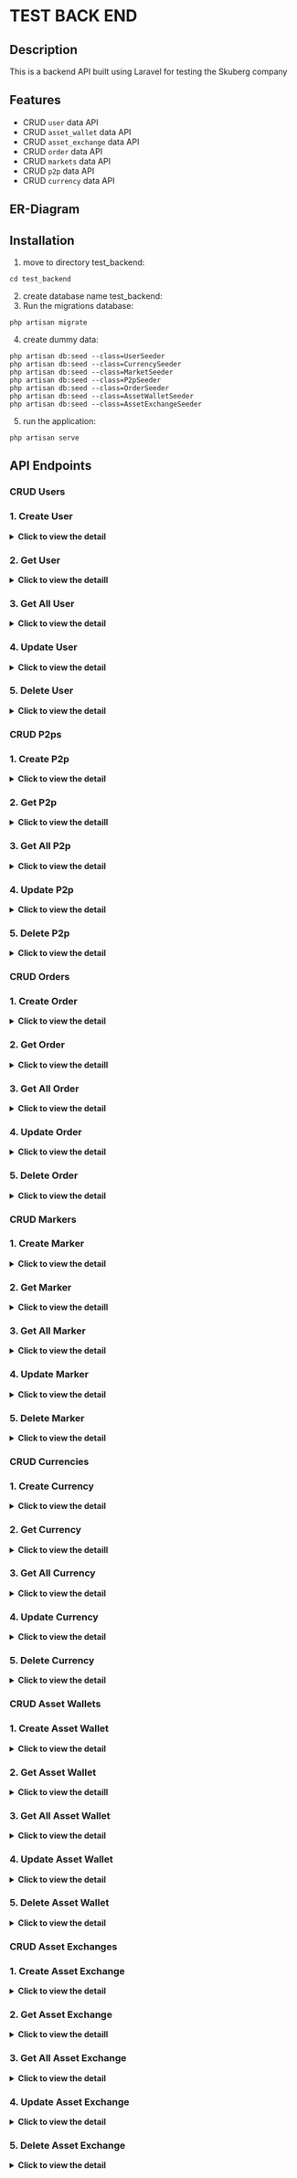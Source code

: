 # TEST BACK END

## Description

This is a backend API built using Laravel for testing the Skuberg company

## Features

- CRUD `user` data API
- CRUD `asset_wallet` data API
- CRUD `asset_exchange` data API
- CRUD `order` data API
- CRUD `markets` data API
- CRUD `p2p` data API
- CRUD `currency` data API

## ER-Diagram



## Installation

1. move to directory test_backend:
```
cd test_backend
```
2. create database name test_backend:
3. Run the migrations database:
```
php artisan migrate
```
4. create dummy data:
```
php artisan db:seed --class=UserSeeder
php artisan db:seed --class=CurrencySeeder
php artisan db:seed --class=MarketSeeder
php artisan db:seed --class=P2pSeeder
php artisan db:seed --class=OrderSeeder
php artisan db:seed --class=AssetWalletSeeder
php artisan db:seed --class=AssetExchangeSeeder
```
5. run the application:
```
php artisan serve
```

## API Endpoints

### CRUD Users

### 1. Create User
<details>
  <summary><b>Click to view the detail</b></summary>

- **Method:** `POST`
- **Endpoint:** `/api/users`
- **Request Payload:**
```json
{
    "name": "",
    "email": "",
    "password": ""
}
```
- **Response Example:**
```
[
    "created success",
    {
        "id": 1,
        "name": "test",
        "email": "taest@test.com",
        "email_verified_at": null,
        "password": "$2y$12$OPBgI0TfEyxuf7CMIi3kG.tZP.dwjYuIlg8jHEmXV6xhrt6hOhOiu",
        "remember_token": null,
        "created_at": "2025-03-28T04:36:57.000000Z",
        "updated_at": "2025-03-28T04:36:57.000000Z"
    }
]
```
</details>

### 2. Get User
<details>
  <summary><b>Click to view the detaill</b></summary>

- **Method:** `GET`
- **Endpoint:** `/api/users`
- **Query Params:**
```

```
- **Response Example:**
```
{
  "status": "success",
}
```
</details>

### 3. Get All User
<details>
  <summary><b>Click to view the detail</b></summary>

- **Method:** `GET`
- **Endpoint:** `/api/users`
- **Query Params:**
```

```
- **Response Example:**
```

```
</details>

### 4. Update User
<details>
  <summary><b>Click to view the detail</b></summary>

- **Method:** `PUT`
- **Endpoint:** `/api/users`
- **Query Params:**
```

```
- **Request Example:**
```
curl 
```
- **Response Example:**
```
{
  "status": "success",
}
```
</details>

### 5. Delete User
<details>
  <summary><b>Click to view the detail</b></summary>

- **Method:** `DELTE`
- **Endpoint:** `/api/users`
- **Query Params:**
```

```
- **Request Example:**
```
curl 
```
- **Response Example:**
```
{
  "status": "success",
}
```
</details>

### CRUD P2ps

### 1. Create P2p
<details>
  <summary><b>Click to view the detail</b></summary>

- **Method:** `POST`
- **Endpoint:** `/api/p2p`
- **Request Payload:**
```json
{
    "sender_user_id": "",
    "currency_id": "",
    "message": "",
    "amount": "",
    "method": ""
}
```
- **Response Example:**
```
[
    "created success",
    {
        "id": 1,
        "sender_user_id": 1,
        "currency_id": 1,
        "message": "test",
        "amount": 1.23,
        "method": 1,
        "created_at": "2025-03-28T05:06:31.000000Z",
        "updated_at": "2025-03-28T05:06:31.000000Z"
    }
]
```
</details>

### 2. Get P2p
<details>
  <summary><b>Click to view the detaill</b></summary>

- **Method:** `GET`
- **Endpoint:** `/api/p2p`
- **Query Params:**
```

```
- **Request Example:**
```
curl 
```
- **Response Example:**
```
{
  "status": "success",
}
```
</details>

### 3. Get All P2p
<details>
  <summary><b>Click to view the detail</b></summary>

- **Method:** `GET`
- **Endpoint:** `/api/p2p`
- **Query Params:**
```

```
- **Request Example:**
```
curl 
```
- **Response Example:**
```

```
</details>

### 4. Update P2p
<details>
  <summary><b>Click to view the detail</b></summary>

- **Method:** `PUT`
- **Endpoint:** `/api/p2p`
- **Query Params:**
```

```
- **Request Example:**
```
curl 
```
- **Response Example:**
```
{
  "status": "success",
}
```
</details>

### 5. Delete P2p
<details>
  <summary><b>Click to view the detail</b></summary>

- **Method:** `DELTE`
- **Endpoint:** `/api/p2p`
- **Query Params:**
```

```
- **Request Example:**
```
curl 
```
- **Response Example:**
```
{
  "status": "success",
}
```
</details>

### CRUD Orders

### 1. Create Order
<details>
  <summary><b>Click to view the detail</b></summary>

- **Method:** `POST`
- **Endpoint:** `/api/order`
- **Request Payload:**
```json
{
    "user_id": "",
    "p2p_id": "",
    "market_id": "",
    "amount": "",
    "method": ""
}
```
- **Response Example:**
```
[
    "created success",
    {
        "id": 3,
        "user_id": 1,
        "p2p_id": 1,
        "market_id": 1,
        "method": 1,
        "amount": 1.23,
        "created_at": "2025-03-28T05:16:16.000000Z",
        "updated_at": "2025-03-28T05:16:16.000000Z"
    }
]
```
</details>

### 2. Get Order
<details>
  <summary><b>Click to view the detaill</b></summary>

- **Method:** `GET`
- **Endpoint:** `/api/order`
- **Query Params:**
```

```
- **Request Example:**
```
curl 
```
- **Response Example:**
```
{
  "status": "success",
}
```
</details>

### 3. Get All Order
<details>
  <summary><b>Click to view the detail</b></summary>

- **Method:** `GET`
- **Endpoint:** `/api/order`
- **Query Params:**
```

```
- **Request Example:**
```
curl 
```
- **Response Example:**
```
{
  "status": "success",
  "data": [
    {
      "id": 1,
      "name": "John Doe",
      "email": "john@example.com"
    },
    {
      "id": 2,
      "name": "John Smith",
      "email": "johnsmith@example.com"
    }
  ]
}
```
</details>

### 4. Update Order
<details>
  <summary><b>Click to view the detail</b></summary>

- **Method:** `PUT`
- **Endpoint:** `/api/order`
- **Query Params:**
```

```
- **Request Example:**
```
curl 
```
- **Response Example:**
```
{
  "status": "success",
}
```
</details>

### 5. Delete Order
<details>
  <summary><b>Click to view the detail</b></summary>

- **Method:** `DELTE`
- **Endpoint:** `/api/order`
- **Query Params:**
```

```
- **Request Example:**
```
curl 
```
- **Response Example:**
```
{
  "status": "success",
}
```
</details>

### CRUD Markers

### 1. Create Marker
<details>
  <summary><b>Click to view the detail</b></summary>

- **Method:** `POST`
- **Endpoint:** `/api/market`
- **Request Payload:**
```json
{
    "currency_id": ""
}
```
- **Response Example:**
```
[
    "created success",
    {
        "id": 1,
        "currency_id": 1,
        "created_at": "2025-03-28T05:16:04.000000Z",
        "updated_at": "2025-03-28T05:16:04.000000Z"
    }
]
```
</details>

### 2. Get Marker
<details>
  <summary><b>Click to view the detaill</b></summary>

- **Method:** `GET`
- **Endpoint:** `/api/market`
- **Query Params:**
```

```
- **Request Example:**
```
curl 
```
- **Response Example:**
```
{
  "status": "success",
}
```
</details>

### 3. Get All Marker
<details>
  <summary><b>Click to view the detail</b></summary>

- **Method:** `GET`
- **Endpoint:** `/api/market`
- **Query Params:**
```

```
- **Request Example:**
```
curl 
```
- **Response Example:**
```

```
</details>

### 4. Update Marker
<details>
  <summary><b>Click to view the detail</b></summary>

- **Method:** `PUT`
- **Endpoint:** `/api/market`
- **Query Params:**
```

```
- **Request Example:**
```
curl 
```
- **Response Example:**
```
{
  "status": "success",
}
```
</details>

### 5. Delete Marker
<details>
  <summary><b>Click to view the detail</b></summary>

- **Method:** `DELTE`
- **Endpoint:** `/api/market`
- **Query Params:**
```

```
- **Request Example:**
```
curl 
```
- **Response Example:**
```
{
  "status": "success",
}
```
</details>

### CRUD Currencies

### 1. Create Currency
<details>
  <summary><b>Click to view the detail</b></summary>

- **Method:** `POST`
- **Endpoint:** `/api/currency`
- **Request Payload:**
```json
{
    "name": "",
    "rate": ""
}
```
- **Response Example:**
```
[
    "created success",
    {
        "id": 2,
        "name": "test1",
        "rate": 1.23,
        "created_at": "2025-03-28T05:02:06.000000Z",
        "updated_at": "2025-03-28T05:02:06.000000Z"
    }
]
```
</details>

### 2. Get Currency
<details>
  <summary><b>Click to view the detaill</b></summary>

- **Method:** `GET`
- **Endpoint:** `/api/currency`
- **Query Params:**
```

```
- **Request Example:**
```
curl 
```
- **Response Example:**
```
{
  "status": "success",
}
```
</details>

### 3. Get All Currency
<details>
  <summary><b>Click to view the detail</b></summary>

- **Method:** `GET`
- **Endpoint:** `/api/currency`
- **Query Params:**
```

```
- **Request Example:**
```
curl 
```
- **Response Example:**
```

```
</details>

### 4. Update Currency
<details>
  <summary><b>Click to view the detail</b></summary>

- **Method:** `PUT`
- **Endpoint:** `/api/currency`
- **Query Params:**
```

```
- **Request Example:**
```
curl 
```
- **Response Example:**
```
{
  "status": "success",
}
```
</details>

### 5. Delete Currency
<details>
  <summary><b>Click to view the detail</b></summary>

- **Method:** `DELTE`
- **Endpoint:** `/api/currency`
- **Query Params:**
```

```
- **Request Example:**
```
curl 
```
- **Response Example:**
```
{
  "status": "success",
}
```
</details>


### CRUD Asset Wallets

### 1. Create Asset Wallet
<details>
  <summary><b>Click to view the detail</b></summary>

- **Method:** `POST`
- **Endpoint:** `/api/asset_wallet`
- **Request Payload:**
```json
{
    "user_id": "",
    "currency_id": "",
    "amount": ""
}
```
- **Response Example:**
```
[
    "created success",
    {
        "id": 1,
        "user_id": 1,
        "currency_id ": 1,
        "amount": 1.2,
        "created_at": "2025-03-28T05:34:59.000000Z",
        "updated_at": "2025-03-28T05:34:59.000000Z"
    }
]
```
</details>

### 2. Get Asset Wallet
<details>
  <summary><b>Click to view the detaill</b></summary>

- **Method:** `GET`
- **Endpoint:** `/api/asset_wallet`
- **Query Params:**
```

```
- **Request Example:**
```
curl 
```
- **Response Example:**
```
{
  "status": "success",
}
```
</details>

### 3. Get All Asset Wallet
<details>
  <summary><b>Click to view the detail</b></summary>

- **Method:** `GET`
- **Endpoint:** `/api/asset_wallet`
- **Query Params:**
```

```
- **Request Example:**
```
curl 
```
- **Response Example:**
```

```
</details>

### 4. Update Asset Wallet
<details>
  <summary><b>Click to view the detail</b></summary>

- **Method:** `PUT`
- **Endpoint:** `/api/asset_wallet`
- **Query Params:**
```

```
- **Request Example:**
```
curl 
```
- **Response Example:**
```
{
  "status": "success",
}
```
</details>

### 5. Delete Asset Wallet
<details>
  <summary><b>Click to view the detail</b></summary>

- **Method:** `DELTE`
- **Endpoint:** `/api/asset_wallet`
- **Query Params:**
```

```
- **Request Example:**
```
curl 
```
- **Response Example:**
```
{
  "status": "success",
}
```
</details>

### CRUD Asset Exchanges

### 1. Create Asset Exchange
<details>
  <summary><b>Click to view the detail</b></summary>

- **Method:** `POST`
- **Endpoint:** `/api/asset_exchange`
- **Request Payload:**
```json
{
    "user_id": "",
    "currency_id": "",
    "amount": ""
}
```
- **Response Example:**
```
[
    "created success",
    {
        "id": 1,
        "user_id": 1,
        "currency_id": 1,
        "amount": 1.2,
        "created_at": "2025-03-28T05:25:36.000000Z",
        "updated_at": "2025-03-28T05:25:36.000000Z"
    }
]
```
</details>

### 2. Get Asset Exchange
<details>
  <summary><b>Click to view the detaill</b></summary>

- **Method:** `GET`
- **Endpoint:** `/api/asset_exchange`
- **Query Params:**
```

```
- **Request Example:**
```
curl 
```
- **Response Example:**
```
{
  "status": "success",
}
```
</details>

### 3. Get All Asset Exchange
<details>
  <summary><b>Click to view the detail</b></summary>

- **Method:** `GET`
- **Endpoint:** `/api/asset_exchange`
- **Query Params:**
```

```
- **Request Example:**
```
curl 
```
- **Response Example:**
```
{
  "status": "success",
  "data": [
    {
      "id": 1,
      "name": "John Doe",
      "email": "john@example.com"
    },
    {
      "id": 2,
      "name": "John Smith",
      "email": "johnsmith@example.com"
    }
  ]
}
```
</details>

### 4. Update Asset Exchange
<details>
  <summary><b>Click to view the detail</b></summary>

- **Method:** `PUT`
- **Endpoint:** `/api/asset_exchange`
- **Query Params:**
```

```
- **Request Example:**
```
curl 
```
- **Response Example:**
```
{
  "status": "success",
}
```
</details>

### 5. Delete Asset Exchange
<details>
  <summary><b>Click to view the detail</b></summary>

- **Method:** `DELTE`
- **Endpoint:** `/api/asset_exchange`
- **Query Params:**
```

```
- **Request Example:**
```
curl 
```
- **Response Example:**
```
{
  "status": "success",
}
```
</details>